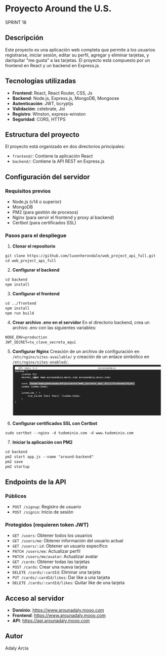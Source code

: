 # Proyecto Around the U.S. 
SPRINT 18 
## Descripción
Este proyecto es una aplicación web completa que permite a los usuarios registrarse, iniciar sesión, editar su perfil, agregar y eliminar tarjetas, y dar/quitar "me gusta" a las tarjetas. El proyecto está compuesto por un frontend en React y un backend en Express.js.

## Tecnologías utilizadas
- **Frontend**: React, React Router, CSS, Js
- **Backend**: Node.js, Express.js, MongoDB, Mongoose
- **Autenticación**: JWT, bcryptjs
- **Validación**: celebrate, Joi
- **Registro**: Winston, express-winston
- **Seguridad**: CORS, HTTPS

## Estructura del proyecto
El proyecto está organizado en dos directorios principales:
- `frontend/`: Contiene la aplicación React
- `backend/`: Contiene la API REST en Express.js

## Configuración del servidor

### Requisitos previos
- Node.js (v14 o superior)
- MongoDB
- PM2 (para gestión de procesos)
- Nginx (para servir el frontend y proxy al backend)
- Certbot (para certificados SSL)

### Pasos para el despliegue

1. **Clonar el repositorio**
```
git clone https://github.com/luxenherondale/web_project_api_full.git
cd web_project_api_full
```

2. **Configurar el backend**
```
cd backend
npm install
```

3. **Configurar el frontend**
```
cd ../frontend
npm install
npm run build
```

4. **Crear archivo .env en el servidor**
En el directorio backend, crea un archivo .env con las siguientes variables:
```
NODE_ENV=production
JWT_SECRET=tu_clave_secreta_aquí
```

5. **Configurar Nginx**
Creación de un archivo de configuración en `/etc/nginx/sites-available/` y creación de un enlace simbólico en `/etc/nginx/sites-enabled/`.
![alt text](image.png)


6. **Configurar certificados SSL con Certbot**
```
sudo certbot --nginx -d tudominio.com -d www.tudominio.com
```

7. **Iniciar la aplicación con PM2**
```
cd backend
pm2 start app.js --name "around-backend"
pm2 save
pm2 startup
```

## Endpoints de la API

### Públicos
- `POST /signup`: Registro de usuario
- `POST /signin`: Inicio de sesión

### Protegidos (requieren token JWT)
- `GET /users`: Obtener todos los usuarios
- `GET /users/me`: Obtener información del usuario actual
- `GET /users/:id`: Obtener un usuario específico
- `PATCH /users/me`: Actualizar perfil
- `PATCH /users/me/avatar`: Actualizar avatar
- `GET /cards`: Obtener todas las tarjetas
- `POST /cards`: Crear una nueva tarjeta
- `DELETE /cards/:cardId`: Eliminar una tarjeta
- `PUT /cards/:cardId/likes`: Dar like a una tarjeta
- `DELETE /cards/:cardId/likes`: Quitar like de una tarjeta

## Acceso al servidor
- **Dominio**: https://www.arounadaly.mooo.com
- **Frontend**: https://www.arounadaly.mooo.com
- **API**: https://api.arounadaly.mooo.com

## Autor
Adaly Arcia
